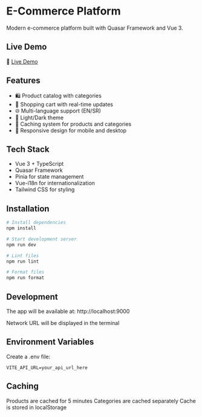 # E-Commerce Platform

Modern e-commerce platform built with Quasar Framework and Vue 3.

## Live Demo

🚀 [Live Demo](https://shop.nenadbursac.com)

## Features

- 🛍️ Product catalog with categories
- 🛒 Shopping cart with real-time updates
- 🌐 Multi-language support (EN/SR)
- 🎨 Light/Dark theme
- 💾 Caching system for products and categories
- 📱 Responsive design for mobile and desktop

## Tech Stack

- Vue 3 + TypeScript
- Quasar Framework
- Pinia for state management
- Vue-i18n for internationalization
- Tailwind CSS for styling

## Installation

```bash
# Install dependencies
npm install

# Start development server
npm run dev

# Lint files
npm run lint

# Format files
npm run format
```

## Development

The app will be available at: http://localhost:9000

Network URL will be displayed in the terminal

## Environment Variables

Create a .env file:

```
VITE_API_URL=your_api_url_here
```

## Caching

Products are cached for 5 minutes
Categories are cached separately
Cache is stored in localStorage

